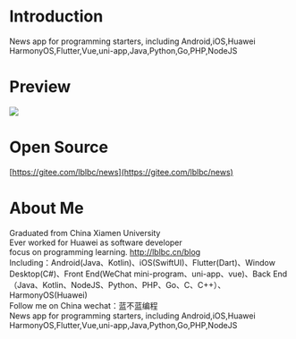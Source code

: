# Introduction
News app for programming starters, including Android,iOS,Huawei HarmonyOS,Flutter,Vue,uni-app,Java,Python,Go,PHP,NodeJS


# Preview
![](https://img-blog.csdnimg.cn/06688e44868f4c96b6383abcb98b8d83.png)

# Open Source
[https://gitee.com/lblbc/news](https://gitee.com/lblbc/news)

# About Me
Graduated from China Xiamen University  
Ever worked for Huawei as software developer  
focus on programming learning. http://lblbc.cn/blog  
Including：Android(Java、Kotlin)、iOS(SwiftUI)、Flutter(Dart)、Window Desktop(C#)、Front End(WeChat mini-program、uni-app、vue)、Back End（Java、Kotlin、NodeJS、Python、PHP、Go、C、C++）、HarmonyOS(Huawei)  
Follow me on China wechat：蓝不蓝编程  
News app for programming starters, including Android,iOS,Huawei HarmonyOS,Flutter,Vue,uni-app,Java,Python,Go,PHP,NodeJS
